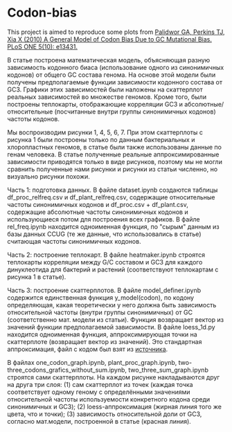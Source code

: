 # Codon-bias
This project is aimed to reproduce some plots from [Palidwor GA, Perkins TJ, Xia X (2010) A General Model of Codon Bias Due to GC Mutational Bias. PLoS ONE 5(10): e13431.](https://journals.plos.org/plosone/article?id=10.1371/journal.pone.0013431#abstract0)

В статье построена математическая модель, объясняющая разную зависимость кодонного биаса (использование одного из синонимичных кодонов) от общего GC состава генома. На основе этой модели были получены предполагаемые функции зависимости кодонного состава от GC3. Графики этих зависимостей были наложены на скаттерплот реальных зависимостей во множестве геномов. Кроме того, были построены теплокарты, отображающие корреляции GС3 и абсолютные/относительные (посчитанные внутри группы синонимичных кодонов) частоты кодонов. 

Мы воспроизводим рисунки 1, 4, 5, 6, 7. При этом скаттерплоты с рисунка 1 были построены только по данным бактериальных и хлоропластных геномов, в статье были также использованы данные по генам человека. В статье полученные реальные аппроксимированные зависимости приводятся только в виде рисунков, поэтому мы не могли сравнить полученные нами рисунки и рисунки из статьи численно, но визуально рисунки похожи.

Часть 1: подготовка данных.
В файле dataset.ipynb создаются таблицы df_proc_relfreq.csv и df_plant_relfreq.csv, содержащие относительные частоты синонимичных кодонов и df_proc.csv + df_plant.csv, содержащие абсолютные частоты синонимичных кодонов и использующиеся потом для построения всех графиков. 
В файле rel_freq.ipynb находится одноименная функция, по "сырым" данным из базы данных CCUG (те же данные, что использовались в статье) считающая частоты синонимичных кодонов.

Часть 2: построение теплокарт.
В файле heatmaker.ipynb строятся теплокарты корреляции между G/C составом и GC3 для каждого динуклеотида для бактерий и растений (соответствуют теплокартам с рисунка 1 в статье).

Часть 3: построение скаттерплотов.
В файле model_definer.ipynb содержится единственная функция y_model(codon), по кодону определяющая, какая теоретически у него должна быть зависимость относительной частоты (внутри группы синонимичных) от GC (соответственно мат. модели из статьи). Функция возвращает вектор из значений функции предполагаемой зависимости.
В файле loess_1d.py находится одноименная функция, аппроксимирующая точки на скаттерплоте (возвращает вектор из значений). Это стандартная аппроксимация, файл с кодом был взят из [источника](https://pypi.org/project/loess/).

В файлах one_codon_graph.ipynb, plant_proc_graph.ipynb, two-three_codons_grafics_without_sum.ipynb, two_three_sum_graph.ipynb строятся сами скаттерплоты. На каждом рисунке накладываются друг на друга три слоя:
(1) сам скаттерплот из точек (каждая точка соответствует одному геному с определёнными значениями относительной частоты используемости конкретного кодона среди синонимичных и GC3);
(2) loess-аппроксимация (жирная линия того же цвета, что и точки);
(3) зависимость относительной доли от GC3, согласно мат.модели, построенной в статье (красная линия).




